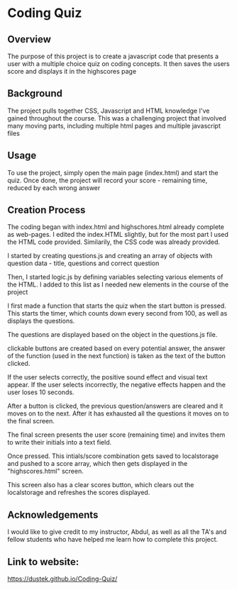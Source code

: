 # Coding Quiz

## Overview

The purpose of this project is to create a javascript code that presents a user with a multiple choice quiz on coding concepts. It then saves the users score and displays it in the highscores page

## Background

The project pulls together CSS, Javascript and HTML knowledge I've gained throughout the course. This was a challenging project that involved many moving parts, including multiple html pages and multiple javascript files

## Usage

To use the project, simply open the main page (index.html) and start the quiz. Once done, the project will record your score - remaining time, reduced by each wrong answer

## Creation Process

The coding began with index.html and highschores.html already complete as web-pages. I edited the index.HTML slightly, but for the most part I used the HTML code provided. Similarily, the CSS code was already provided.

I started by creating questions.js and creating an array of objects with question data - title, questions and correct question

Then, I started logic.js by defining variables selecting various elements of the HTML. I added to this list as I needed new elements in the course of the project

I first made a function that starts the quiz when the start button is pressed. This starts the timer, which counts down every second from 100, as well as displays the questions.

The questions are displayed based on the object in the questions.js file. 

clickable buttons are created based on every potential answer, the answer of the function (used in the next function) is taken as the text of the button clicked.

If the user selects correctly, the positive sound effect and visual text appear.
If the user selects incorrectly, the negative effects happen and the user loses 10 seconds.

After a button is clicked, the previous question/answers are cleared and it moves on to the next. After it has exhausted all the questions it moves on to the final screen.

The final screen presents the user score (remaining time) and invites them to write their initials into a text field.

Once pressed. This intials/score combination gets saved to localstorage and pushed to a score array, which then gets displayed in the "highscores.html" screen.

This screen also has a clear scores button, which clears out the localstorage and refreshes the scores displayed.

## Acknowledgements

I would like to give credit to my instructor, Abdul, as well as all the TA's and fellow students who have helped me learn how to complete this project.

## Link to website:

https://dustek.github.io/Coding-Quiz/